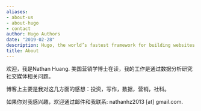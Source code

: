 ```yaml
---
aliases:
- about-us
- about-hugo
- contact
author: Hugo Authors
date: "2019-02-28"
description: Hugo, the world’s fastest framework for building websites
title: About
---
```


欢迎，我是Nathan Huang. 美国营销学博士在读，我的工作是通过数据分析研究社交媒体相关问题。

博客上主要是我对这几方面的感想：投资，写作，数据，营销，社科。

如果你对我感兴趣，欢迎通过邮件和我联系: nathanhz2013 [at] gmail.com.


